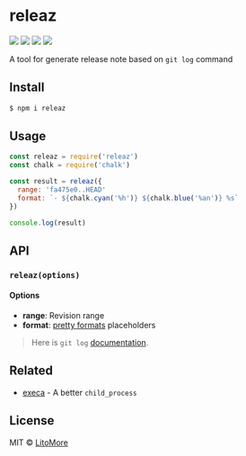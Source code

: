 # releaz

[![](https://img.shields.io/travis/LitoMore/releaz/master.svg)](https://travis-ci.org/LitoMore/releaz)
[![](https://img.shields.io/npm/v/releaz.svg)](https://www.npmjs.com/package/releaz)
[![](https://img.shields.io/npm/l/releaz.svg)](https://github.com/LitoMore/releaz/blob/master/LICENSE)
[![](https://img.shields.io/badge/code_style-XO-5ed9c7.svg)](https://github.com/xojs/xo)

A tool for generate release note based on `git log` command

## Install

```bash
$ npm i releaz
```

## Usage

```javascript
const releaz = require('releaz')
const chalk = require('chalk')

const result = releaz({
  range: 'fa475e0..HEAD'
  format: `- ${chalk.cyan('%h')} ${chalk.blue('%an')} %s`
})

console.log(result)
```

## API

### `releaz(options)`

#### Options

- **range**: Revision range
- **format**: [pretty formats](https://git-scm.com/docs/git-log#_pretty_formats) placeholders

> Here is `git log` [documentation](https://git-scm.com/docs/git-log).

## Related

- [execa](https://github.com/sindresorhus/execa) - A better `child_process`

## License

MIT © [LitoMore](https://github.com/LitoMore)

